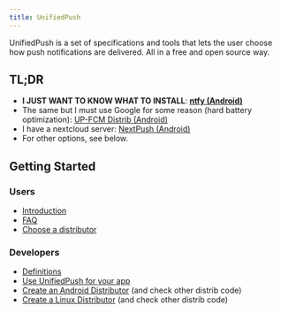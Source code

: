```yaml
---
title: UnifiedPush
---
```

UnifiedPush is a set of specifications and tools that lets the user choose how push notifications are delivered. All in a free and open source way.

## TL;DR

* __I JUST WANT TO KNOW WHAT TO INSTALL__: [__ntfy (Android)__](/users/distributors/ntfy/)
* The same but I must use Google for some reason (hard battery optimization): [UP-FCM Distrib (Android)](/users/distributors/fcm/)
* I have a nextcloud server: [NextPush (Android)](/users/distributors/nextpush/)
* For other options, see below.

## Getting Started

### Users

* [Introduction](/users/intro)
* [FAQ](/users/faq)
* [Choose a distributor](/users/distributors)

### Developers

* [Definitions](/spec/definitions)
* [Use UnifiedPush for your app](/developers/intro)
* [Create an Android Distributor](/spec/android) (and check other distrib code)
* [Create a Linux Distributor](/spec/dbus) (and check other distrib code)

